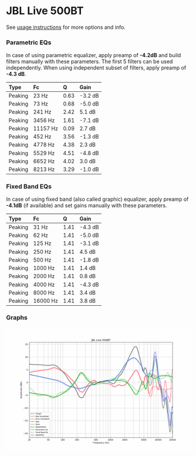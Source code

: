 # JBL Live 500BT
See [usage instructions](https://github.com/jaakkopasanen/AutoEq#usage) for more options and info.

### Parametric EQs
In case of using parametric equalizer, apply preamp of **-4.2dB** and build filters manually
with these parameters. The first 5 filters can be used independently.
When using independent subset of filters, apply preamp of **-4.3 dB**.

| Type    | Fc       |    Q | Gain    |
|:--------|:---------|:-----|:--------|
| Peaking | 23 Hz    | 0.63 | -3.2 dB |
| Peaking | 73 Hz    | 0.68 | -5.0 dB |
| Peaking | 241 Hz   | 2.42 | 5.1 dB  |
| Peaking | 3456 Hz  | 1.61 | -7.1 dB |
| Peaking | 11157 Hz | 0.09 | 2.7 dB  |
| Peaking | 452 Hz   | 3.56 | -1.3 dB |
| Peaking | 4778 Hz  | 4.38 | 2.3 dB  |
| Peaking | 5529 Hz  | 4.51 | -4.8 dB |
| Peaking | 6652 Hz  | 4.02 | 3.0 dB  |
| Peaking | 8213 Hz  | 3.29 | -1.0 dB |

### Fixed Band EQs
In case of using fixed band (also called graphic) equalizer, apply preamp of **-4.1dB**
(if available) and set gains manually with these parameters.

| Type    | Fc       |    Q | Gain    |
|:--------|:---------|:-----|:--------|
| Peaking | 31 Hz    | 1.41 | -4.3 dB |
| Peaking | 62 Hz    | 1.41 | -5.0 dB |
| Peaking | 125 Hz   | 1.41 | -3.1 dB |
| Peaking | 250 Hz   | 1.41 | 4.5 dB  |
| Peaking | 500 Hz   | 1.41 | -1.8 dB |
| Peaking | 1000 Hz  | 1.41 | 1.4 dB  |
| Peaking | 2000 Hz  | 1.41 | 0.8 dB  |
| Peaking | 4000 Hz  | 1.41 | -4.3 dB |
| Peaking | 8000 Hz  | 1.41 | 3.4 dB  |
| Peaking | 16000 Hz | 1.41 | 3.8 dB  |

### Graphs
![](./JBL%20Live%20500BT.png)